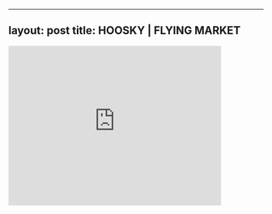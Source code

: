 

---
layout: post
title: HOOSKY | FLYING MARKET
---


<iframe width="420" height="315" src="http://www.youtube.com/embed/N0cIp97JtVM" frameborder="0" allowfullscreen></iframe>


